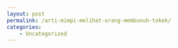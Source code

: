 ```yaml
---
layout: post
permalink: /arti-mimpi-melihat-orang-membunuh-tokek/
categories:
    - Uncategorized
---
```


